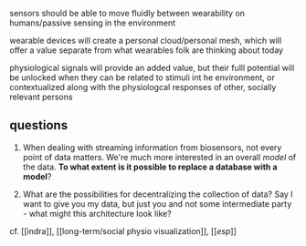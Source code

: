 sensors should be able to move fluidly between wearability on humans/passive sensing in the environment

wearable devices will create a personal cloud/personal mesh, which will offer a value separate from what wearables folk are thinking about today

physiological signals will provide an added value, but their fulll potential will be unlocked when they can be related to stimuli int he environment, or contextualized along with the physiologcal responses of other, socially relevant persons

## questions

1. When dealing with streaming information from biosensors, not every point of data matters. We're much more interested in an overall *model* of the data. **To what extent is it possible to replace a database with a model**?

2. What are the possibilities for decentralizing the collection of data? Say I want to give you my data, but just you and not some intermediate party - what might this architecture look like?

cf. [[indra]], [[long-term/social physio visualization]], [[_esp_]]